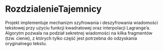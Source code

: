 # RozdzialenieTajemnicy
Projekt implementuje mechanizm szyfrowania i deszyfrowania wiadomości tekstowej przy użyciu funkcji kwadratowej oraz interpolacji Lagrange’a. Algorytm pozwala na podział sekretnej wiadomości na kilka fragmentów (tzw. cienie), z których tylko część jest potrzebna do odzyskania oryginalnego tekstu.
